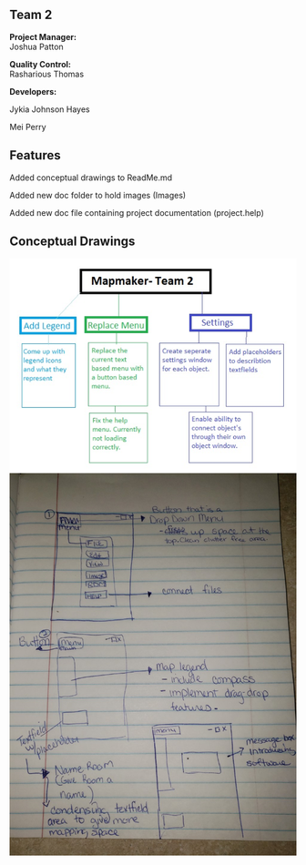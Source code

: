 ## Team 2
**Project Manager:**   
Joshua Patton

**Quality Control:**  
Rasharious Thomas 

**Developers:**  

Jykia Johnson Hayes 

Mei Perry
## Features

Added conceptual drawings to ReadMe.md

Added new doc folder to hold images (Images)

Added new doc file containing project documentation (project.help)

## Conceptual Drawings
![](doc/Images/DevelopmentMap.jpg)
![](doc/Images/StoryBoard.jpg)
